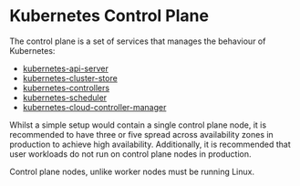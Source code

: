 # Kubernetes Control Plane

The control plane is a set of services that manages the behaviour of
Kubernetes:
- [kubernetes-api-server](kubernetes-api-server.md)
- [kubernetes-cluster-store](kubernetes-cluster-store.md)
- [kubernetes-controllers](kubernetes-controllers.md)
- [kubernetes-scheduler](kubernetes-scheduler.md)
- [kubernetes-cloud-controller-manager](kubernetes-cloud-controller-manager.md)

Whilst a simple setup would contain a single control plane node, it is
recommended to have three or five spread across availability zones in
production to achieve high availability. Additionally, it is recommended
that user workloads do not run on control plane nodes in production.

Control plane nodes, unlike worker nodes must be running Linux.
